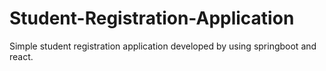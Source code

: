 # Student-Registration-Application
Simple student registration application developed by using springboot and react.
